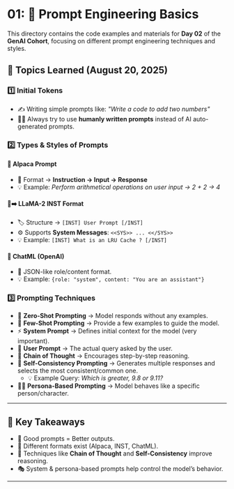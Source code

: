 # 01: 🔑 Prompt Engineering Basics

This directory contains the code examples and materials for **Day 02** of the **GenAI Cohort**, focusing on different prompt engineering techniques and styles.

## 📅 Topics Learned (August 20, 2025)

### 1️⃣ Initial Tokens

-   ✍️ Writing simple prompts like: _"Write a code to add two numbers"_
-   🧑‍💻 Always try to use **humanly written prompts** instead of AI auto-generated prompts.

### 2️⃣ Types & Styles of Prompts

#### 🦙 Alpaca Prompt

-   📌 Format → **Instruction → Input → Response**
-   💡 Example: _Perform arithmetical operations on user input → 2 + 2 → 4_

#### 🦙➡️ LLaMA-2 INST Format

-   🏷️ Structure → `[INST] User Prompt [/INST]`
-   ⚙️ Supports **System Messages**: `<<SYS>> ... <</SYS>>`
-   💡 Example: `[INST] What is an LRU Cache ? [/INST]`

#### 🤖 ChatML (OpenAI)

-   📌 JSON-like role/content format.
-   💡 Example: `{role: "system", content: "You are an assistant"}`

### 3️⃣ Prompting Techniques

-   🎯 **Zero-Shot Prompting** → Model responds without any examples.
-   🎯 **Few-Shot Prompting** → Provide a few examples to guide the model.
-   ⚡ **System Prompt** → Defines initial context for the model (very important).
-   🙋 **User Prompt** → The actual query asked by the user.
-   🔗 **Chain of Thought** → Encourages step-by-step reasoning.
-   🔄 **Self-Consistency Prompting** → Generates multiple responses and selects the most consistent/common one.
    -   💡 Example Query: _Which is greater, 9.8 or 9.11?_
-   🧑‍🎭 **Persona-Based Prompting** → Model behaves like a specific person/character.

---

## 📝 Key Takeaways

-   🌟 Good prompts = Better outputs.
-   🔧 Different formats exist (Alpaca, INST, ChatML).
-   🧠 Techniques like **Chain of Thought** and **Self-Consistency** improve reasoning.
-   🎭 System & persona-based prompts help control the model’s behavior.

---
